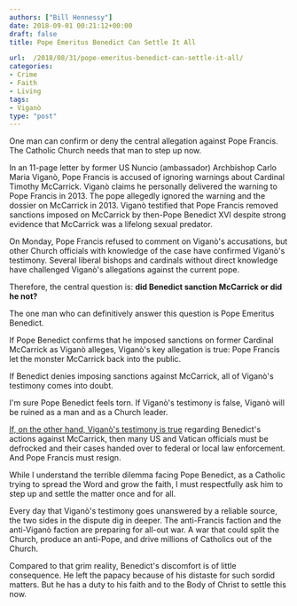 ```yaml
---
authors: ["Bill Hennessy"]
date: 2018-09-01 00:21:12+00:00
draft: false
title: Pope Emeritus Benedict Can Settle It All

url:  /2018/08/31/pope-emeritus-benedict-can-settle-it-all/
categories:
- Crime
- Faith
- Living
tags:
- Viganò
type: "post"
---
```


One man can confirm or deny the central allegation against Pope Francis. The Catholic Church needs that man to step up now.

In an 11-page letter by former US Nuncio (ambassador) Archbishop Carlo Maria Viganò, Pope Francis is accused of ignoring warnings about Cardinal Timothy McCarrick. Viganò claims he personally delivered the warning to Pope Francis in 2013. The pope allegedly ignored the warning and the dossier on McCarrick in 2013. Viganò testified that Pope Francis  removed sanctions imposed on McCarrick by then-Pope Benedict XVI despite strong evidence that McCarrick was a lifelong sexual predator.

On Monday, Pope Francis refused to comment on Viganò's accusations, but other Church officials with knowledge of the case have confirmed Viganò's testimony. Several liberal bishops and cardinals without direct knowledge have challenged Viganò's allegations against the current pope.

Therefore, the central question is: **did Benedict sanction McCarrick or did he not?**

The one man who can definitively answer this question is Pope Emeritus Benedict.

If Pope Benedict confirms that he imposed sanctions on former Cardinal McCarrick as Viganò alleges, Viganò's key allegation is true: Pope Francis let the monster McCarrick back into the public.

If Benedict denies imposing sanctions against McCarrick, all of Viganò's testimony comes into doubt.

I'm sure Pope Benedict feels torn. If Viganò's testimony is false, Viganò will be ruined as a man and as a Church leader.

[If, on the other hand, Viganò's testimony is true](https://www.hennessysview.com/2018/08/31/the-fishermans-other-shoe-just-dropped/) regarding Benedict's actions against McCarrick, then many US and Vatican officials must be defrocked and their cases handed over to federal or local law enforcement. And Pope Francis must resign.

While I understand the terrible dilemma facing Pope Benedict, as a Catholic trying to spread the Word and grow the faith, I must respectfully ask him to step up and settle the matter once and for all.

Every day that Viganò's testimony goes unanswered by a reliable source, the two sides in the dispute dig in deeper. The anti-Francis faction and the anti-Viganò faction are preparing for all-out war. A war that could split the Church, produce an anti-Pope, and drive millions of Catholics out of the Church.

Compared to that grim reality, Benedict's discomfort is of little consequence. He left the papacy because of his distaste for such sordid matters. But he has a duty to his faith and to the Body of Christ to settle this now.
